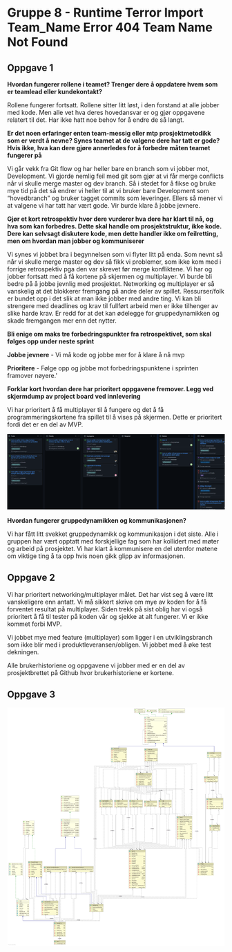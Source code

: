 # Gruppe 8 - Runtime Terror Import Team_Name Error 404 Team Name Not Found

## Oppgave 1


**Hvordan fungerer rollene i teamet? Trenger dere å oppdatere hvem som er teamlead eller kundekontakt?**


Rollene fungerer fortsatt. Rollene sitter litt løst, i den forstand at alle jobber med kode. Men alle vet hva deres hovedansvar er og gjør oppgavene relatert til det. Har ikke hatt noe behov for å endre de så langt.


**Er det noen erfaringer enten team-messig eller mtp prosjektmetodikk som er verdt å nevne? Synes teamet at de valgene dere har tatt er gode? Hvis ikke, hva kan dere gjøre annerledes for å forbedre måten teamet fungerer på**


Vi går vekk fra Git flow og har heller bare en branch som vi jobber mot, Development. Vi gjorde nemlig feil med git som gjør at vi får merge conflicts når vi skulle merge master og dev branch. Så i stedet for å fikse og bruke mye tid på det så endrer vi heller til at vi bruker bare Development som “hovedbranch” og bruker tagget commits som leveringer.
Ellers så mener vi at valgene vi har tatt har vært gode. Vir burde klare å jobbe jevnere.


**Gjør et kort retrospektiv hvor dere vurderer hva dere har klart til nå, og hva som kan forbedres. Dette skal handle om prosjektstruktur, ikke kode. Dere kan selvsagt diskutere kode, men dette handler ikke om feilretting, men om hvordan man jobber og kommuniserer**


Vi synes vi jobbet bra i begynnelsen som vi flyter litt på enda. Som nevnt så når vi skulle merge master og dev så fikk vi problemer, som ikke kom med i forrige retrospektiv pga den var skrevet før merge konfliktene. Vi har og jobber fortsatt med å få kortene på skjermen og multiplayer.
Vi burde bli bedre på å jobbe jevnlig med prosjektet. Networking og multiplayer er så vanskelig at det blokkerer fremgang på andre deler av spillet. Ressurser/folk er bundet opp i det slik at man ikke jobber med andre ting. Vi kan bli strengere med deadlines og krav til fullført arbeid men er ikke tilhenger av slike harde krav. Er redd for at det kan ødelegge for gruppedynamikken og skade fremgangen mer enn det nytter.


**Bli enige om maks tre forbedringspunkter fra retrospektivet, som skal følges opp under neste sprint**


**Jobbe jevnere** - Vi må kode og jobbe mer for å klare å nå mvp

**Prioritere** - Følge opp og jobbe mot forbedringspunktene i sprinten framover nøyere.'


**Forklar kort hvordan dere har prioritert oppgavene fremover. Legg ved skjermdump av project board ved innlevering**

Vi har prioritert å få multiplayer til å fungere og det å få programmeringskortene fra spillet til å vises på skjermen. Dette er prioritert fordi det er en del av MVP.

![Project board](Diagram/projectboard.png?raw=true "Our project board on github")


**Hvordan fungerer gruppedynamikken og kommunikasjonen?**

Vi har fått litt svekket gruppedynamikk og kommunikasjon i det siste. Alle i gruppen har vært opptatt med forskjellige fag som har kollidert med møter og arbeid på prosjektet. Vi har klart å kommunisere en del utenfor møtene om viktige ting å ta opp hvis noen gikk glipp av informasjonen.


## Oppgave 2

Vi har prioritert networking/multiplayer målet. Det har vist seg å være litt vanskeligere enn antatt. Vi må sikkert skrive om mye av koden for å få forventet resultat på multiplayer.
Siden trekk på sist oblig har vi også prioritert å få til tester på koden vår og sjekke at alt fungerer. Vi er ikke kommet forbi MVP.

Vi jobbet mye med feature (multiplayer) som ligger i en utviklingsbranch som ikke blir med i produktleveransen/obligen. Vi jobbet med å øke test dekningen.

Alle brukerhistoriene og oppgavene vi jobber med er en del av prosjektbrettet på Github hvor brukerhistoriene er kortene.


## Oppgave 3

![Class Diagram](Diagram/classdiagram.png?raw=true "Class Diagram")




